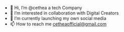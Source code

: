 - 👋 Hi, I’m @cethea a tech Company
- 👀 I’m interested in collaboration with Digital Creators
- 🌱 I’m currently launching my own social media
- 📫 How to reach me cetheaofficial@gmail.com

<!---
cethea/cethea is a ✨ special ✨ repository because its `README.md` (this file) appears on your GitHub profile.
You can click the Preview link to take a look at your changes.
--->
